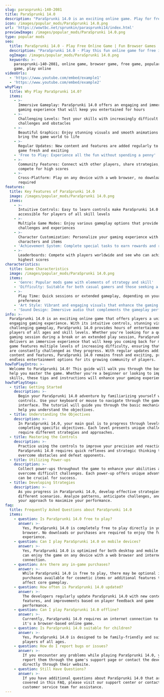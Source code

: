 ```yaml
---
slug: parasprunki-140-2081
title: ParaSprunki 14.0
description: "ParaSprunki 14.0 is an exciting online game. Play for free directly in your browser!"
icon: /images/popular_mods/ParaSprunki 14.0.png
url: 'https://wowtbc.net/sprunkin/parasprunki14/index.html'
previewImage: /images/popular_mods/ParaSprunki 14.0.png
type: popular mods
seo:
  title: ParaSprunki 14.0 - Play Free Online Game | Fun Browser Games
  description: "ParaSprunki 14.0 - Play this fun online game for free in your browser. No download required!"
  ogImage: /images/popular_mods/ParaSprunki 14.0.png
  keywords: >-
    parasprunki-140-2081, online game, browser game, free game, popular mods
    game, play online
videoUrls:
  - 'https://www.youtube.com/embed/example1'
  - 'https://www.youtube.com/embed/example2'
whyPlay:
  title: Why Play ParaSprunki 14.0?
  items:
    - >-
      Immersive Gameplay: ParaSprunki 14.0 offers an engaging and immersive
      gaming experience that will keep you entertained for hours
    - >-
      Challenging Levels: Test your skills with increasingly difficult
      challenges and obstacles
    - >-
      Beautiful Graphics: Enjoy stunning visuals and smooth animations that
      bring the game world to life
    - >-
      Regular Updates: New content and features are added regularly to keep the
      game fresh and exciting
    - 'Free to Play: Experience all the fun without spending a penny'
    - >-
      Community Features: Connect with other players, share strategies, and
      compete for high scores
    - >-
      Cross-Platform: Play on any device with a web browser, no downloads
      required
features:
  title: Key Features of ParaSprunki 14.0
  image: /images/popular_mods/ParaSprunki 14.0.png
  items:
    - >-
      Intuitive Controls: Easy to learn controls make ParaSprunki 14.0
      accessible for players of all skill levels
    - >-
      Multiple Game Modes: Enjoy various gameplay options that provide different
      challenges and experiences
    - >-
      Character Customization: Personalize your gaming experience with unique
      characters and items
    - 'Achievement System: Complete special tasks to earn rewards and recognition'
    - >-
      Leaderboards: Compete with players worldwide and see who can achieve the
      highest scores
characteristics:
  title: Game Characteristics
  image: /images/popular_mods/ParaSprunki 14.0.png
  items:
    - 'Genre: Popular mods game with elements of strategy and skill'
    - 'Difficulty: Suitable for both casual gamers and those seeking a challenge'
    - >-
      Play Time: Quick sessions or extended gameplay, depending on your
      preference
    - 'Art Style: Vibrant and engaging visuals that enhance the gaming experience'
    - 'Sound Design: Immersive audio that complements the gameplay perfectly'
info: >-
  ParaSprunki 14.0 is an exciting online game that offers players a unique and
  engaging gaming experience. With its intuitive controls, stunning visuals, and
  challenging gameplay, ParaSprunki 14.0 provides hours of entertainment for
  players of all ages and skill levels. Whether you're looking for a quick
  gaming session during a break or an extended play session, ParaSprunki 14.0
  delivers an immersive experience that will keep you coming back for more. The
  game features multiple levels of increasing difficulty, ensuring that players
  are constantly challenged as they progress. With regular updates adding new
  content and features, ParaSprunki 14.0 remains fresh and exciting, providing
  endless entertainment options for its growing community of players.
howToPlayIntro: >-
  Welcome to ParaSprunki 14.0! This guide will walk you through the basics and
  help you master the game. Whether you're a beginner or looking to improve your
  skills, these tips and instructions will enhance your gaming experience.
howToPlaySteps:
  - title: Getting Started
    description: >-
      Begin your ParaSprunki 14.0 adventure by familiarizing yourself with the
      controls. Use your keyboard or mouse to navigate through the game
      interface. The tutorial will guide you through the basic mechanics and
      help you understand the objectives.
  - title: Understanding the Objectives
    description: >-
      In ParaSprunki 14.0, your main goal is to progress through levels by
      completing specific objectives. Each level presents unique challenges that
      require different strategies and approaches.
  - title: Mastering the Controls
    description: >-
      Practice using the controls to improve your precision and reaction time.
      ParaSprunki 14.0 requires quick reflexes and strategic thinking to
      overcome obstacles and defeat opponents.
  - title: Utilizing Power-ups
    description: >-
      Collect power-ups throughout the game to enhance your abilities and
      overcome difficult challenges. Each power-up offers unique advantages that
      can be crucial for success.
  - title: Developing Strategies
    description: >-
      As you progress in ParaSprunki 14.0, develop effective strategies for
      different scenarios. Analyze patterns, anticipate challenges, and adapt
      your approach to maximize your performance.
faq:
  title: Frequently Asked Questions about ParaSprunki 14.0
  items:
    - question: Is ParaSprunki 14.0 free to play?
      answer: >-
        Yes, ParaSprunki 14.0 is completely free to play directly in your web
        browser. No downloads or purchases are required to enjoy the full game
        experience.
    - question: Can I play ParaSprunki 14.0 on mobile devices?
      answer: >-
        Yes, ParaSprunki 14.0 is optimized for both desktop and mobile play. You
        can enjoy the game on any device with a web browser and internet
        connection.
    - question: Are there any in-game purchases?
      answer: >-
        While ParaSprunki 14.0 is free to play, there may be optional in-game
        purchases available for cosmetic items or additional features that don't
        affect core gameplay.
    - question: How often is ParaSprunki 14.0 updated?
      answer: >-
        The developers regularly update ParaSprunki 14.0 with new content,
        features, and improvements based on player feedback and game
        performance.
    - question: Can I play ParaSprunki 14.0 offline?
      answer: >-
        Currently, ParaSprunki 14.0 requires an internet connection to play as
        it's a browser-based online game.
    - question: Is ParaSprunki 14.0 suitable for children?
      answer: >-
        Yes, ParaSprunki 14.0 is designed to be family-friendly and suitable for
        players of all ages.
    - question: How do I report bugs or issues?
      answer: >-
        If you encounter any problems while playing ParaSprunki 14.0, you can
        report them through the game's support page or contact the developers
        directly through their website.
    - question: Still Have Questions?
      answer: >-
        If you have additional questions about ParaSprunki 14.0 that aren't
        covered in this FAQ, please visit our support center or contact our
        customer service team for assistance.
---
```


